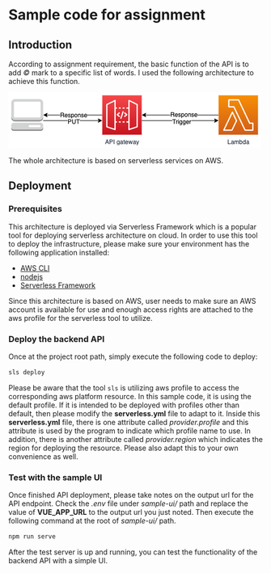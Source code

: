 # Sample code for assignment

## Introduction

According to assignment requirement, the basic function of the API is to add *©* mark to a specific list of words. I used the following architecture to achieve this function.

![architecture](assets/deloitte_assignment.png)

The whole architecture is based on serverless services on AWS.

## Deployment

### Prerequisites

This architecture is deployed via Serverless Framework which is a popular tool for deploying serverless architecture on cloud. In order to use this tool to deploy the infrastructure, please make sure your environment has the following application installed:

- [AWS CLI](https://docs.aws.amazon.com/cli/latest/userguide/welcome-versions.html#welcome-versions-v2)
- [nodejs](https://nodejs.org/en/download/)
- [Serverless Framework](https://www.serverless.com/framework/docs/getting-started)

Since this architecture is based on AWS, user needs to make sure an AWS account is available for use and enough access rights are attached to the aws profile for the serverless tool to utilize.

### Deploy the backend API

Once at the project root path, simply execute the following code to deploy:

```bash
sls deploy
```

Please be aware that the tool `sls` is utilizing aws profile to access the corresponding aws platform resource. In this sample code, it is using the default profile. If it is intended to be deployed with profiles other than default, then please modify the **serverless.yml** file to adapt to it. Inside this **serverless.yml** file, there is one attribute called *provider.profile* and this attribute is used by the program to indicate which profile name to use. In addition, there is another attribute called *provider.region* which indicates the region for deploying the resource. Please also adapt this to your own convenience as well.

### Test with the sample UI

Once finished API deployment, please take notes on the output url for the API endpoint. Check the *.env* file under *sample-ui/* path and replace the value of **VUE_APP_URL** to the output url you just noted. Then execute the following command at the root of *sample-ui/* path.

```bash
npm run serve
```

After the test server is up and running, you can test the functionality of the backend API with a simple UI.

